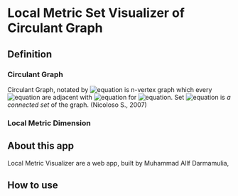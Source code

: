 # Local Metric Set Visualizer of Circulant Graph

## Definition 

### Circulant Graph
Circulant Graph, notated by ![equation](https://latex.codecogs.com/svg.image?{\color{White}&space;G=C_n(a_1,a_2,...,a_k)})  is n-vertex graph which every ![equation](https://latex.codecogs.com/svg.image?{\color{White}&space;v_i&space;\in&space;V(G)}) are adjacent with ![equation](https://latex.codecogs.com/svg.image?{\color{White}&space;v_{(i&plus;a_j)\mod&space;n}) for ![equation](https://latex.codecogs.com/svg.image?{\color{White}&space;j=1,2,...,k}). Set ![equation](https://latex.codecogs.com/svg.image?{\color{White}&space;\{a_1,a_2,...,a_k\}}) is _a connected set_ of the graph. (Nicoloso S., 2007)

### Local Metric Dimension


## About this app
Local Metric Visualizer are a web app, built by Muhammad Allf Darmamulia, 

## How to use
